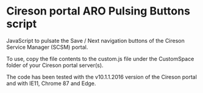 # Cireson portal ARO Pulsing Buttons script
JavaScript to pulsate the Save / Next navigation buttons of the Cireson Service Manager (SCSM) portal.

To use, copy the file contents to the custom.js file under the CustomSpace folder of your Cireson portal server(s).

The code has been tested with the v10.1.1.2016 version of the Cireson portal and with IE11, Chrome 87 and Edge.
